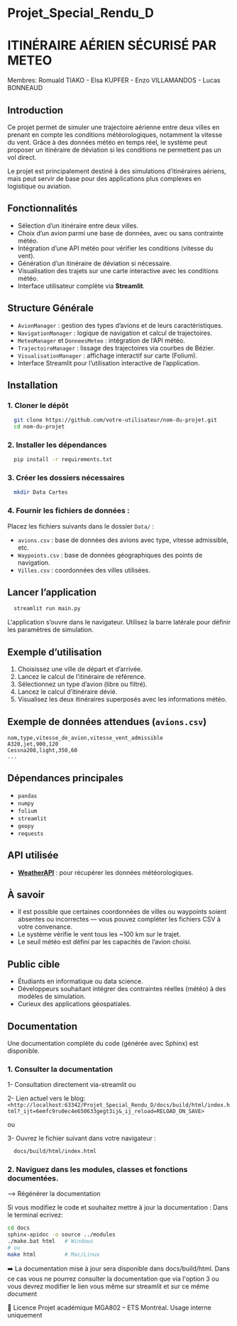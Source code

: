 # Projet_Special_Rendu_D
# ITINÉRAIRE AÉRIEN SÉCURISÉ PAR METEO
 Membres: Romuald TIAKO - Elsa KUPFER - Enzo VILLAMANDOS - Lucas BONNEAUD

## Introduction

Ce projet permet de simuler une trajectoire aérienne entre deux villes en prenant en compte les conditions météorologiques, notamment la vitesse du vent. Grâce à des données météo en temps réel, le système peut proposer un itinéraire de déviation si les conditions ne permettent pas un vol direct.

Le projet est principalement destiné à des simulations d’itinéraires aériens, mais peut servir de base pour des applications plus complexes en logistique ou aviation.

## Fonctionnalités

* Sélection d’un itinéraire entre deux villes.
* Choix d’un avion parmi une base de données, avec ou sans contrainte météo.
* Intégration d’une API météo pour vérifier les conditions (vitesse du vent).
* Génération d’un itinéraire de déviation si nécessaire.
* Visualisation des trajets sur une carte interactive avec les conditions météo.
* Interface utilisateur complète via **Streamlit**.

## Structure Générale

* `AvionManager` : gestion des types d’avions et de leurs caractéristiques.
* `NavigationManager` : logique de navigation et calcul de trajectoires.
* `MeteoManager` et `DonneesMeteo` : intégration de l’API météo.
* `TrajectoireManager` : lissage des trajectoires via courbes de Bézier.
* `VisualisationManager` : affichage interactif sur carte (Folium).
* Interface Streamlit pour l’utilisation interactive de l’application.

##  Installation

### 1. Cloner le dépôt

``` bash
  git clone https://github.com/votre-utilisateur/nom-du-projet.git
  cd nom-du-projet
```

### 2. Installer les dépendances

``` bash
  pip install -r requirements.txt
```

### 3. Créer les dossiers nécessaires

``` bash
  mkdir Data Cartes
```

### 4. Fournir les fichiers de données :

Placez les fichiers suivants dans le dossier `Data/` :

* `avions.csv` : base de données des avions avec type, vitesse admissible, etc.
* `Waypoints.csv` : base de données géographiques des points de navigation.
* `Villes.csv` : coordonnées des villes utilisées.

## Lancer l’application

``` bash
  streamlit run main.py
```

L'application s’ouvre dans le navigateur. Utilisez la barre latérale pour définir les paramètres de simulation.

##  Exemple d’utilisation

1. Choisissez une ville de départ et d’arrivée.
2. Lancez le calcul de l’itinéraire de référence.
3. Sélectionnez un type d’avion (libre ou filtré).
4. Lancez le calcul d’itinéraire dévié.
5. Visualisez les deux itinéraires superposés avec les informations météo.

## Exemple de données attendues (`avions.csv`)

```csv
nom,type,vitesse_de_avion,vitesse_vent_admissible
A320,jet,900,120
Cessna208,light,350,60
...
```

## Dépendances principales

* `pandas`
* `numpy`
* `folium`
* `streamlit`
* `geopy`
* `requests`

## API utilisée

* **[WeatherAPI](https://www.weatherapi.com/)** : pour récupérer les données météorologiques.


## À savoir

* Il est possible que certaines coordonnées de villes ou waypoints soient absentes ou incorrectes — vous pouvez compléter les fichiers CSV à votre convenance.
* Le système vérifie le vent tous les \~100 km sur le trajet.
* Le seuil météo est défini par les capacités de l’avion choisi.

##  Public cible

* Étudiants en informatique ou data science.
* Développeurs souhaitant intégrer des contraintes réelles (météo) à des modèles de simulation.
* Curieux des applications géospatiales.

## Documentation
Une documentation complète du code (générée avec Sphinx) est disponible.
### 1. Consulter la documentation
1- Consultation directement via-streamlit
ou

2- Lien actuel vers le blog: ` <http://localhost:63342/Projet_Special_Rendu_D/docs/build/html/index.html?_ijt=6emfc9ru0ec4e650633gegt3ij&_ij_reload=RELOAD_ON_SAVE>`

ou

3- Ouvrez le fichier suivant dans votre navigateur :
``` bash
  docs/build/html/index.html
```
### 2. Naviguez dans les modules, classes et fonctions documentées.

--> Régénérer la documentation

Si vous modifiez le code et souhaitez mettre à jour la documentation :
Dans le terminal ecrivez:
``` bash
cd docs
sphinx-apidoc -o source ../modules
./make.bat html   # Windows
# ou
make html         # Mac/Linux
``` 
➡️ La documentation mise à jour sera disponible dans docs/build/html.
Dans ce cas vous ne pourrez consulter la documentation que via l'option 3 ou vous devrez modifier le lien vous même sur streamlit et sur ce même document

📝 Licence
    Projet académique MGA802 – ETS Montréal. Usage interne uniquement
